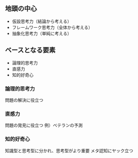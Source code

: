 ## 地頭の中心
* 仮設思考力（結論から考える）
* フレームワーク思考力（全体から考える）
* 抽象化思考力（単純に考える）

## ベースとなる要素
* 論理的思考力
* 直感力
* 知的好奇心

### 論理的思考力
問題の解決に役立つ

### 直感力
問題の発見に役立つ
例）ベテランの予測

### 知的好奇心
知識型と思考型に分かれ、思考型がより重要
メタ認知にヤック立つ
